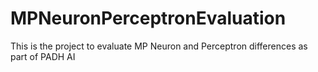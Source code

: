 # MPNeuronPerceptronEvaluation
This is the project to evaluate MP Neuron and Perceptron differences as part of PADH AI
